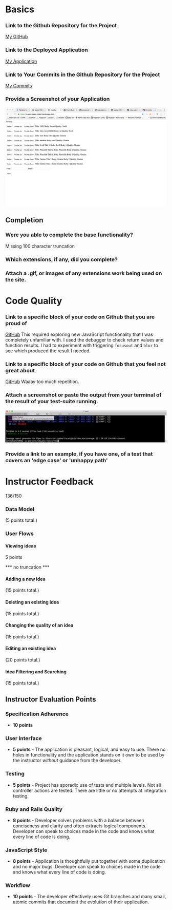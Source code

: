 # Basics

### Link to the Github Repository for the Project
[My GitHub](https://github.com/seeker105/idea_box)

### Link to the Deployed Application
[My Application](https://super-ideas-index.herokuapp.com/)

### Link to Your Commits in the Github Repository for the Project
[My Commits](https://github.com/seeker105/idea_box/commits/master)

### Provide a Screenshot of your Application
![spacejam](images/christopher_ideabox.png)

## Completion

### Were you able to complete the base functionality?
Missing 100 character truncation

### Which extensions, if any, did you complete?

### Attach a .gif, or images of any extensions work being used on the site.

# Code Quality

### Link to a specific block of your code on Github that you are proud of
[GitHub](https://github.com/seeker105/idea_box/blob/master/app/assets/javascripts/ideas.js#L124-L129)
This required exploring new JavaScript functionality that I was completely unfamiliar with. I used the debugger to check return values and function results. I had to experiment with triggering `focusout` and `blur` to see which produced the result I needed.

### Link to a specific block of your code on Github that you feel not great about
[GitHub](https://github.com/seeker105/idea_box/blob/master/app/assets/javascripts/ideas.js#L62-L87)
Waaay too much repetition.

### Attach a screenshot or paste the output from your terminal of the result of your test-suite running.
![test_run](images/christopher_tests.png)

### Provide a link to an example, if you have one, of a test that covers an 'edge case' or 'unhappy path'

# Instructor Feedback

136/150

### Data Model

(5 points total.)

### User Flows

#### Viewing ideas

5 points

*** no truncation ***

#### Adding a new idea

(15 points total.)

#### Deleting an existing idea

(15 points total.)

#### Changing the quality of an idea

(15 points total.)

#### Editing an existing idea

(20 points total.)

#### Idea Filtering and Searching

(15 points total.)

## Instructor Evaluation Points

### Specification Adherence

* **10 points**

### User Interface

* **5 points** - The application is pleasant, logical, and easy to use. There no holes in functionality and the application stands on it own to be used by the instructor _without_ guidance from the developer.

### Testing

* **5 points** - Project has sporadic use of tests and multiple levels. Not all controller actions are tested. There are little or no attempts at integration testing.

### Ruby and Rails Quality

* **8 points** - Developer solves problems with a balance between conciseness and clarity and often extracts logical components. Developer can speak to choices made in the code and knows what every line of code is doing.

### JavaScript Style

* **8 points** - Application is thoughtfully put together with some duplication and no major bugs. Developer can speak to choices made in the code and knows what every line of code is doing.


### Workflow

* **10 points** - The developer effectively uses Git branches and many small, atomic commits that document the evolution of their application.
